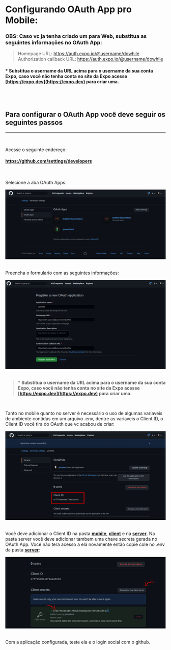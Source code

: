 # **Configurando OAuth App pro Mobile:**

### OBS: Caso vc ja tenha criado um para Web, substitua as seguintes informações no OAuth App:

> Homepage URL: https://auth.expo.io/@username/dowhile <br/>
> Authorization callback URL: https://auth.expo.io/@username/dowhile

#### \* **Substitua o username da URL acima para o username da sua conta Expo, caso você não tenha conta no site da Expo acesse [https://expo.dev](https://expo.dev) para criar uma.**

<br/>
<br/>

## Para configurar o OAuth App você deve seguir os seguintes passos

---

<br/>

Acesse o seguinte endereço:

#### **https://github.com/settings/developers**

<br/>

Selecione a aba OAuth Apps:

<img src="../.github/oauth01.png" alt="OAuth App Page"/>
<br/>
<br/>

Preencha o formulario com as seguintes informações:

<img src="../.github/oauth03.png" alt="OAuth App Page"/>
<br/>
<br/>

> \* **Substitua o username da URL acima para o username da sua conta Expo, caso você não tenha conta no site da Expo acesse [https://expo.dev](https://expo.dev) para criar uma.**

<br/>

Tanto no mobile quanto no server é necessário o uso de algumas variaveis de ambiente contidas em um arquivo .env, dentre as variaveis o Client ID, o Client ID você tira do OAuth que vc acabou de criar:

<img src="../.github/oauth04.png" alt="OAuth App Page"/>
<br/>
<br/>

Você deve adicionar o Client ID na pasta **[mobile]('../web/.env.example.txt')**, **[client]('../web/.env.local.example.txt')** e na **[server]('../server/.env.example.txt')**. Na pasta server você deve adicionar tambem uma chave secreta gerada no OAuth App. Você não tera acesso a ela novamente então copie cole no .env da pasta **[server]('../server/.env.example.txt')**:

<img src="../.github/oauth05.png" alt="OAuth App Page"/>
<br/>
<br/>

Com a aplicação configurada, teste ela e o login social com o github.
